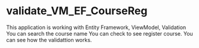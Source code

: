 # validate_VM_EF_CourseReg
This application is working with Entity Framework, ViewModel, Validation
You can search the course name
You can check to see register course.
You can see how the validattion works.
